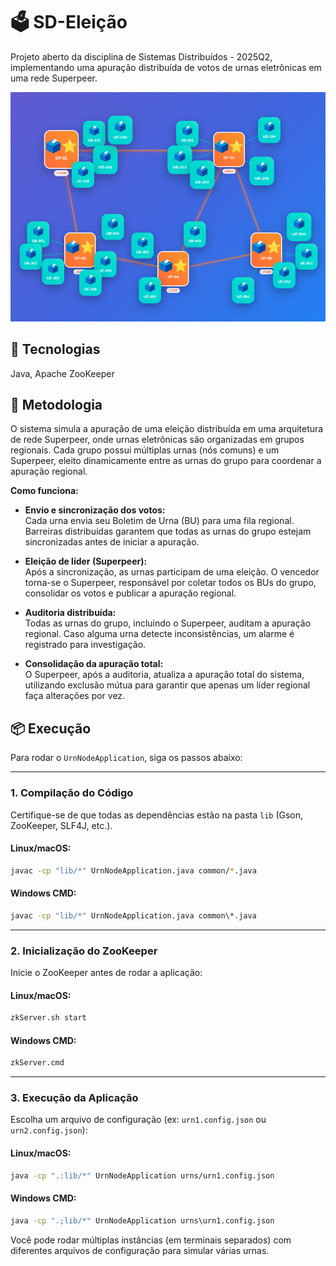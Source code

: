 # 🗳️ SD-Eleição

Projeto aberto da disciplina de Sistemas Distribuídos - 2025Q2, implementando uma apuração distribuída de votos de urnas eletrônicas em uma rede Superpeer.

![Exemplo de rede Superpeer](superpeer.png)


## 🔧 Tecnologias
Java, Apache ZooKeeper

## 🚀 Metodologia

O sistema simula a apuração de uma eleição distribuída em uma arquitetura de rede Superpeer, onde urnas eletrônicas são organizadas em grupos regionais. Cada grupo possui múltiplas urnas (nós comuns) e um Superpeer, eleito dinamicamente entre as urnas do grupo para coordenar a apuração regional.

**Como funciona:**

- **Envio e sincronização dos votos:**  
  Cada urna envia seu Boletim de Urna (BU) para uma fila regional. Barreiras distribuídas garantem que todas as urnas do grupo estejam sincronizadas antes de iniciar a apuração.

- **Eleição de líder (Superpeer):**  
  Após a sincronização, as urnas participam de uma eleição. O vencedor torna-se o Superpeer, responsável por coletar todos os BUs do grupo, consolidar os votos e publicar a apuração regional.

- **Auditoria distribuída:**  
  Todas as urnas do grupo, incluindo o Superpeer, auditam a apuração regional. Caso alguma urna detecte inconsistências, um alarme é registrado para investigação.

- **Consolidação da apuração total:**  
  O Superpeer, após a auditoria, atualiza a apuração total do sistema, utilizando exclusão mútua para garantir que apenas um líder regional faça alterações por vez.

## 📦 Execução

Para rodar o `UrnNodeApplication`, siga os passos abaixo:

---

### **1. Compilação do Código**

Certifique-se de que todas as dependências estão na pasta `lib` (Gson, ZooKeeper, SLF4J, etc.).

#### **Linux/macOS:**
```sh
javac -cp "lib/*" UrnNodeApplication.java common/*.java
```

#### **Windows CMD:**
```bat
javac -cp "lib/*" UrnNodeApplication.java common\*.java
```

---
### **2. Inicialização do ZooKeeper**

Inicie o ZooKeeper antes de rodar a aplicação:

#### **Linux/macOS:**
```sh
zkServer.sh start
```

#### **Windows CMD:**
```bat
zkServer.cmd
```

---
### **3. Execução da Aplicação**

Escolha um arquivo de configuração (ex: `urn1.config.json` ou `urn2.config.json`):

#### **Linux/macOS:**
```sh
java -cp ".:lib/*" UrnNodeApplication urns/urn1.config.json
```

#### **Windows CMD:**
```bat
java -cp ".;lib/*" UrnNodeApplication urns\urn1.config.json
```

Você pode rodar múltiplas instâncias (em terminais separados) com diferentes arquivos de configuração para simular várias urnas.


